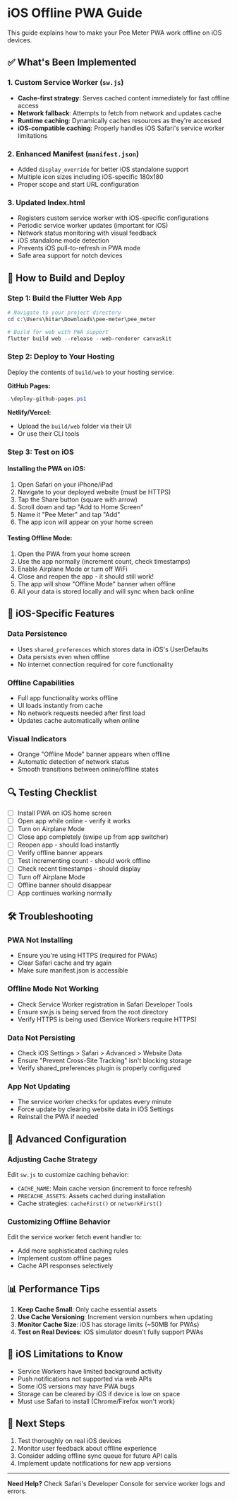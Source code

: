 # iOS Offline PWA Guide

This guide explains how to make your Pee Meter PWA work offline on iOS devices.

## ✅ What's Been Implemented

### 1. Custom Service Worker (`sw.js`)
- **Cache-first strategy**: Serves cached content immediately for fast offline access
- **Network fallback**: Attempts to fetch from network and updates cache
- **Runtime caching**: Dynamically caches resources as they're accessed
- **iOS-compatible caching**: Properly handles iOS Safari's service worker limitations

### 2. Enhanced Manifest (`manifest.json`)
- Added `display_override` for better iOS standalone support
- Multiple icon sizes including iOS-specific 180x180
- Proper scope and start URL configuration

### 3. Updated Index.html
- Registers custom service worker with iOS-specific configurations
- Periodic service worker updates (important for iOS)
- Network status monitoring with visual feedback
- iOS standalone mode detection
- Prevents iOS pull-to-refresh in PWA mode
- Safe area support for notch devices

## 🚀 How to Build and Deploy

### Step 1: Build the Flutter Web App
```powershell
# Navigate to your project directory
cd c:\Users\hitar\Downloads\pee-meter\pee_meter

# Build for web with PWA support
flutter build web --release --web-renderer canvaskit
```

### Step 2: Deploy to Your Hosting
Deploy the contents of `build/web` to your hosting service:

**GitHub Pages:**
```powershell
.\deploy-github-pages.ps1
```

**Netlify/Vercel:**
- Upload the `build/web` folder via their UI
- Or use their CLI tools

### Step 3: Test on iOS

#### Installing the PWA on iOS:
1. Open Safari on your iPhone/iPad
2. Navigate to your deployed website (must be HTTPS)
3. Tap the Share button (square with arrow)
4. Scroll down and tap "Add to Home Screen"
5. Name it "Pee Meter" and tap "Add"
6. The app icon will appear on your home screen

#### Testing Offline Mode:
1. Open the PWA from your home screen
2. Use the app normally (increment count, check timestamps)
3. Enable Airplane Mode or turn off WiFi
4. Close and reopen the app - it should still work!
5. The app will show "Offline Mode" banner when offline
6. All your data is stored locally and will sync when back online

## 📱 iOS-Specific Features

### Data Persistence
- Uses `shared_preferences` which stores data in iOS's UserDefaults
- Data persists even when offline
- No internet connection required for core functionality

### Offline Capabilities
- Full app functionality works offline
- UI loads instantly from cache
- No network requests needed after first load
- Updates cache automatically when online

### Visual Indicators
- Orange "Offline Mode" banner appears when offline
- Automatic detection of network status
- Smooth transitions between online/offline states

## 🔍 Testing Checklist

- [ ] Install PWA on iOS home screen
- [ ] Open app while online - verify it works
- [ ] Turn on Airplane Mode
- [ ] Close app completely (swipe up from app switcher)
- [ ] Reopen app - should load instantly
- [ ] Verify offline banner appears
- [ ] Test incrementing count - should work offline
- [ ] Check recent timestamps - should display
- [ ] Turn off Airplane Mode
- [ ] Offline banner should disappear
- [ ] App continues working normally

## 🛠️ Troubleshooting

### PWA Not Installing
- Ensure you're using HTTPS (required for PWAs)
- Clear Safari cache and try again
- Make sure manifest.json is accessible

### Offline Mode Not Working
- Check Service Worker registration in Safari Developer Tools
- Ensure sw.js is being served from the root directory
- Verify HTTPS is being used (Service Workers require HTTPS)

### Data Not Persisting
- Check iOS Settings > Safari > Advanced > Website Data
- Ensure "Prevent Cross-Site Tracking" isn't blocking storage
- Verify shared_preferences plugin is properly configured

### App Not Updating
- The service worker checks for updates every minute
- Force update by clearing website data in iOS Settings
- Reinstall the PWA if needed

## 🔧 Advanced Configuration

### Adjusting Cache Strategy
Edit `sw.js` to customize caching behavior:
- `CACHE_NAME`: Main cache version (increment to force refresh)
- `PRECACHE_ASSETS`: Assets cached during installation
- Cache strategies: `cacheFirst()` or `networkFirst()`

### Customizing Offline Behavior
Edit the service worker fetch event handler to:
- Add more sophisticated caching rules
- Implement custom offline pages
- Cache API responses selectively

## 📊 Performance Tips

1. **Keep Cache Small**: Only cache essential assets
2. **Use Cache Versioning**: Increment version numbers when updating
3. **Monitor Cache Size**: iOS has storage limits (~50MB for PWAs)
4. **Test on Real Devices**: iOS simulator doesn't fully support PWAs

## 🎯 iOS Limitations to Know

- Service Workers have limited background activity
- Push notifications not supported via web APIs
- Some iOS versions may have PWA bugs
- Storage can be cleared by iOS if device is low on space
- Must use Safari to install (Chrome/Firefox won't work)

## 📝 Next Steps

1. Test thoroughly on real iOS devices
2. Monitor user feedback about offline experience
3. Consider adding offline sync queue for future API calls
4. Implement update notifications for new app versions

---

**Need Help?** Check Safari's Developer Console for service worker logs and errors.
